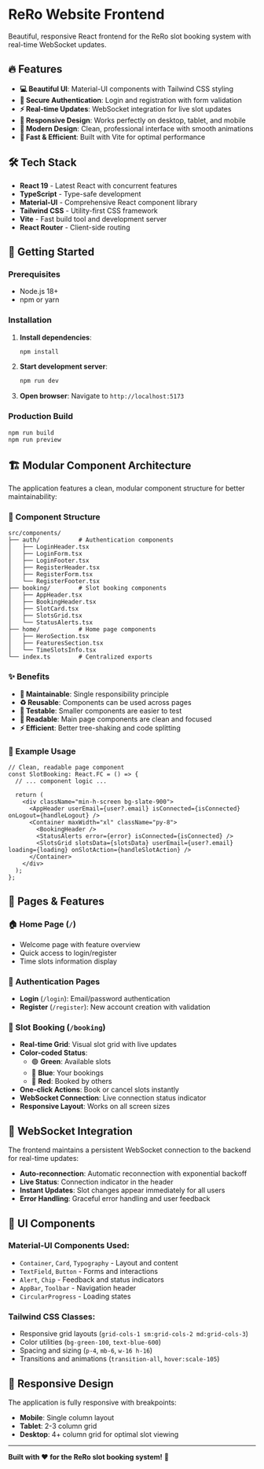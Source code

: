 # ReRo Website Frontend

Beautiful, responsive React frontend for the ReRo slot booking system with real-time WebSocket updates.

## 🔥 Features

- **💻 Beautiful UI**: Material-UI components with Tailwind CSS styling
- **🔐 Secure Authentication**: Login and registration with form validation
- **⚡ Real-time Updates**: WebSocket integration for live slot updates
- **📱 Responsive Design**: Works perfectly on desktop, tablet, and mobile
- **🎨 Modern Design**: Clean, professional interface with smooth animations
- **🚀 Fast & Efficient**: Built with Vite for optimal performance

## 🛠️ Tech Stack

- **React 19** - Latest React with concurrent features
- **TypeScript** - Type-safe development
- **Material-UI** - Comprehensive React component library
- **Tailwind CSS** - Utility-first CSS framework
- **Vite** - Fast build tool and development server
- **React Router** - Client-side routing

## 🚀 Getting Started

### Prerequisites
- Node.js 18+ 
- npm or yarn

### Installation

1. **Install dependencies**:
   ```bash
   npm install
   ```

2. **Start development server**:
   ```bash
   npm run dev
   ```

3. **Open browser**:
   Navigate to `http://localhost:5173`

### Production Build

```bash
npm run build
npm run preview
```

## 🏗️ Modular Component Architecture

The application features a clean, modular component structure for better maintainability:

### 📁 Component Structure
```
src/components/
├── auth/           # Authentication components
│   ├── LoginHeader.tsx
│   ├── LoginForm.tsx
│   ├── LoginFooter.tsx
│   ├── RegisterHeader.tsx
│   ├── RegisterForm.tsx
│   └── RegisterFooter.tsx
├── booking/        # Slot booking components
│   ├── AppHeader.tsx
│   ├── BookingHeader.tsx
│   ├── SlotCard.tsx
│   ├── SlotsGrid.tsx
│   └── StatusAlerts.tsx
├── home/           # Home page components
│   ├── HeroSection.tsx
│   ├── FeaturesSection.tsx
│   └── TimeSlotsInfo.tsx
└── index.ts        # Centralized exports
```

### ✨ Benefits
- **🔧 Maintainable**: Single responsibility principle
- **♻️ Reusable**: Components can be used across pages  
- **🧪 Testable**: Smaller components are easier to test
- **📖 Readable**: Main page components are clean and focused
- **⚡ Efficient**: Better tree-shaking and code splitting

### 📝 Example Usage
```tsx
// Clean, readable page component
const SlotBooking: React.FC = () => {
  // ... component logic ...
  
  return (
    <div className="min-h-screen bg-slate-900">
      <AppHeader userEmail={user?.email} isConnected={isConnected} onLogout={handleLogout} />
      <Container maxWidth="xl" className="py-8">
        <BookingHeader />
        <StatusAlerts error={error} isConnected={isConnected} />
        <SlotsGrid slotsData={slotsData} userEmail={user?.email} loading={loading} onSlotAction={handleSlotAction} />
      </Container>
    </div>
  );
};
```

## 📱 Pages & Features

### 🏠 Home Page (`/`)
- Welcome page with feature overview
- Quick access to login/register
- Time slots information display

### 🔐 Authentication Pages
- **Login** (`/login`): Email/password authentication
- **Register** (`/register`): New account creation with validation

### 📅 Slot Booking (`/booking`)
- **Real-time Grid**: Visual slot grid with live updates
- **Color-coded Status**:
  - 🟢 **Green**: Available slots
  - 🔵 **Blue**: Your bookings  
  - 🔴 **Red**: Booked by others
- **One-click Actions**: Book or cancel slots instantly
- **WebSocket Connection**: Live connection status indicator
- **Responsive Layout**: Works on all screen sizes

## 🔌 WebSocket Integration

The frontend maintains a persistent WebSocket connection to the backend for real-time updates:

- **Auto-reconnection**: Automatic reconnection with exponential backoff
- **Live Status**: Connection indicator in the header
- **Instant Updates**: Slot changes appear immediately for all users
- **Error Handling**: Graceful error handling and user feedback

## 🎨 UI Components

### Material-UI Components Used:
- `Container`, `Card`, `Typography` - Layout and content
- `TextField`, `Button` - Forms and interactions  
- `Alert`, `Chip` - Feedback and status indicators
- `AppBar`, `Toolbar` - Navigation header
- `CircularProgress` - Loading states

### Tailwind CSS Classes:
- Responsive grid layouts (`grid-cols-1 sm:grid-cols-2 md:grid-cols-3`)
- Color utilities (`bg-green-100`, `text-blue-600`)
- Spacing and sizing (`p-4`, `mb-6`, `w-16 h-16`)
- Transitions and animations (`transition-all`, `hover:scale-105`)

## 📱 Responsive Design

The application is fully responsive with breakpoints:
- **Mobile**: Single column layout
- **Tablet**: 2-3 column grid
- **Desktop**: 4+ column grid for optimal slot viewing

---

**Built with ❤️ for the ReRo slot booking system!** 🎉
